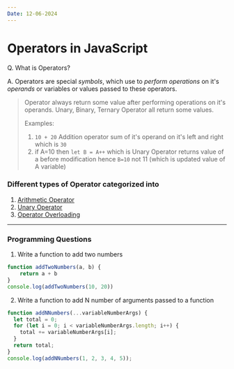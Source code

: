 ```yaml
---
Date: 12-06-2024
---
```

# Operators in JavaScript

Q. What is Operators?

A. Operators are special *symbols*, which use to *perform operations* on it's *operands* or variables or values passed to these operators.

> Operator always return some value after performing operations on it's operands.
> Unary, Binary, Ternary Operator all return some values.
> 
> Examples:
> 
> 1. `10 + 20` Addition operator sum of it's operand on it's left and right which is `30`
> 2. if A=10 then `let B = A++` which is Unary Operator returns value of a before modification hence `B=10` not 11 (which is updated value of A variable)

### Different types of Operator categorized into
1. [Arithmetic Operator](ArithmeticOperator.md)  
2. [Unary Operator](UnaryOperator.md)       
3. [Operator Overloading](OperatorOverloading.md) 


---
### Programming Questions

1. Write a function to add two numbers
```javascript
function addTwoNumbers(a, b) {
	return a + b
}
console.log(addTwoNumbers(10, 20))
```

2. Write a function to add N number of arguments passed to a function
```javascript
function addNNumbers(...variableNumberArgs) {
  let total = 0;
  for (let i = 0; i < variableNumberArgs.length; i++) {
    total += variableNumberArgs[i];
  }
  return total;
}
console.log(addNNumbers(1, 2, 3, 4, 5));
```